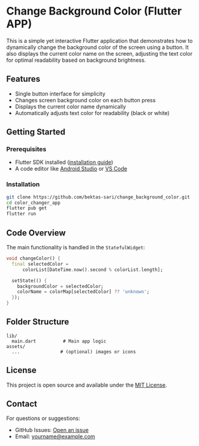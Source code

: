 # Change Background Color (Flutter APP)

This is a simple yet interactive Flutter application that demonstrates how to dynamically change the background color of the screen using a button. 
It also displays the current color name on the screen, adjusting the text color for optimal readability based on background brightness.

## Features

* Single button interface for simplicity
* Changes screen background color on each button press
* Displays the current color name dynamically
* Automatically adjusts text color for readability (black or white)

## Getting Started

### Prerequisites

* Flutter SDK installed ([installation guide](https://flutter.dev/docs/get-started/install))
* A code editor like [Android Studio](https://developer.android.com/studio) or [VS Code](https://code.visualstudio.com/)

### Installation

```bash
git clone https://github.com/bektas-sari/change_background_color.git
cd color_changer_app
flutter pub get
flutter run
```

## Code Overview

The main functionality is handled in the `StatefulWidget`:

```dart
void changeColor() {
  final selectedColor =
      colorList[DateTime.now().second % colorList.length];

  setState(() {
    backgroundColor = selectedColor;
    colorName = colorMap[selectedColor] ?? 'unknown';
  });
}
```

## Folder Structure

```
lib/
  main.dart          # Main app logic
assets/
  ...               # (optional) images or icons
```

## License

This project is open source and available under the [MIT License](LICENSE).

## Contact

For questions or suggestions:

* GitHub Issues: [Open an issue](https://github.com/your-username/color_changer_app/issues)
* Email: [yourname@example.com](mailto:yourname@example.com)

